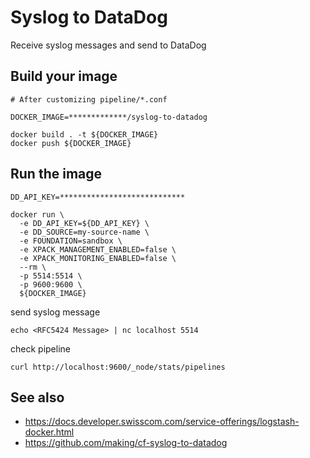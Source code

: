 # Syslog to DataDog

Receive syslog messages and send to DataDog


## Build your image

```
# After customizing pipeline/*.conf

DOCKER_IMAGE=*************/syslog-to-datadog

docker build . -t ${DOCKER_IMAGE}
docker push ${DOCKER_IMAGE}
```

## Run the image


```
DD_API_KEY=****************************

docker run \
  -e DD_API_KEY=${DD_API_KEY} \
  -e DD_SOURCE=my-source-name \
  -e FOUNDATION=sandbox \
  -e XPACK_MANAGEMENT_ENABLED=false \
  -e XPACK_MONITORING_ENABLED=false \
  --rm \
  -p 5514:5514 \
  -p 9600:9600 \
  ${DOCKER_IMAGE}
```

send syslog message

```
echo <RFC5424 Message> | nc localhost 5514
```

check pipeline

```
curl http://localhost:9600/_node/stats/pipelines
```

## See also

* https://docs.developer.swisscom.com/service-offerings/logstash-docker.html
* https://github.com/making/cf-syslog-to-datadog

